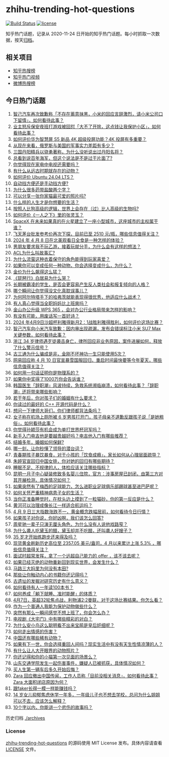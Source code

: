 # zhihu-trending-hot-questions

[![Build Status](https://github.com/justjavac/zhihu-trending-hot-questions/workflows/ci/badge.svg?branch=master)](https://github.com/justjavac/zhihu-trending-hot-questions/actions)
[![license](https://img.shields.io/github/license/justjavac/zhihu-trending-hot-questions)](https://github.com/justjavac/zhihu-trending-hot-questions/blob/master/LICENSE)

知乎热门话题，记录从 2020-11-24
日开始的知乎热门话题。每小时抓取一次数据，按天[归档](./archives)。

## 相关项目

- [知乎热搜榜](https://github.com/justjavac/zhihu-trending-top-search)
- [知乎热门视频](https://github.com/justjavac/zhihu-trending-hot-video)
- [微博热搜榜](https://github.com/justjavac/weibo-trending-hot-search)

## 今日热门话题

<!-- BEGIN -->
<!-- 最后更新时间 Wed Apr 10 2024 05:14:48 GMT+0800 (China Standard Time) -->

1. [智己汽车再次致歉称「不存在蓄意抹黑，小米的回应言辞激烈，请小米公司口下留情」，如何看待此事？](https://www.zhihu.com/question/652381310)
1. [业主怒斥保安夜班打游戏被回怼「大不了开除，这点钱让我保护小区」，如何看待此事？](https://www.zhihu.com/question/652328568)
1. [如何评价华为智慧屏 S5 新品 4K 超级投屏功能？4K 投屏有多重要？](https://www.zhihu.com/question/652270665)
1. [从现在来看，俄罗斯与美国的军事实力差距有多少？](https://www.zhihu.com/question/651858528)
1. [三国丹阳精兵以骁勇著称，为什么没听说出过丹阳名将？](https://www.zhihu.com/question/652121555)
1. [总看到说百年海军，但这个说法是不是过于片面了?](https://www.zhihu.com/question/652297854)
1. [你觉得现在家电中电视还需要吗？](https://www.zhihu.com/question/652414616)
1. [有什么从远古时期就存在的动物？](https://www.zhihu.com/question/652416974)
1. [如何评价 Ubuntu 24.04 LTS？](https://www.zhihu.com/question/650474817)
1. [自动挡方便还是手动挡方便?](https://www.zhihu.com/question/645831746)
1. [为什么很多药带盐酸两个字？](https://www.zhihu.com/question/651912355)
1. [可以分享一张你家猫最可爱的照片吗?](https://www.zhihu.com/question/639060743)
1. [什么样的人生才是你想要的生活？](https://www.zhihu.com/question/652299024)
1. [按照人比狗高级的逻辑，世界上会存在（过）比人高级的生物吗?](https://www.zhihu.com/question/652344574)
1. [如何评价《一人之下》里的张灵玉？](https://www.zhihu.com/question/271990547)
1. [SpaceX 在未来如果真的在火星建立了一座小型城市，这座城市的主权属于谁？](https://www.zhihu.com/question/652280396)
1. [飞天茅台批发参考价再次下探，目前已至 2510 元/瓶，哪些信息值得关注？](https://www.zhihu.com/question/652337120)
1. [2024 年 4 月 8 日在北美观看日全食是一种怎样的体验？](https://www.zhihu.com/question/652232271)
1. [男朋友要求我不玩乙游，接着玩就分手，为什么会有这样的想法？](https://www.zhihu.com/question/652202145)
1. [ACL为什么叫故事汇?](https://www.zhihu.com/question/646340702)
1. [为什么流萤这种衣着保守的角色能得到玩家喜爱？](https://www.zhihu.com/question/652299900)
1. [如果你可以变成任何一种动物，你会选择变成什么，为什么？](https://www.zhihu.com/question/591989648)
1. [金价为什么飙得这么猛？](https://www.zhihu.com/question/649483987)
1. [《琵琶行》白居易为什么哭？](https://www.zhihu.com/question/583587018)
1. [长期被霸凌的学生，是否会更容易产生反人类社会和报复倾向的人格？](https://www.zhihu.com/question/525697837)
1. [哪个瞬间让你觉得没文化真耽误事儿？](https://www.zhihu.com/question/37407915)
1. [为何阿尔特塔手下的哈弗茨就能表现得很优秀，他适应什么战术？](https://www.zhihu.com/question/652040663)
1. [有人真心觉得当全职妈妈比上班爽吗？](https://www.zhihu.com/question/439298328)
1. [金山办公升级 WPS 365 ，会对办公行业格局带来怎样的影响？](https://www.zhihu.com/question/652313024)
1. [有没有可能，用废话写一首好诗？](https://www.zhihu.com/question/652241793)
1. [2024 年4月9日沙超杯利雅得新月2：1战胜利雅得胜利，如何评价这场比赛？](https://www.zhihu.com/question/652309509)
1. [智己汽车向小米汽车致歉：因内审出现疏漏，发布会错误标注小米 SU7 Max 关键参数，如何看待此事？](https://www.zhihu.com/question/652314674)
1. [浙江 34 岁律师遇歹徒袭击身亡，律所回应非业务原因，案件进展如何，释放了什么警示信号？](https://www.zhihu.com/question/652226487)
1. [古三通为什么骗成是非，金刚不坏神功一生只能使用5次？](https://www.zhihu.com/question/649766580)
1. [网易回应称 4 月 10 日官宣暴雪国服回归，重启时间最快要等今年夏天，哪些信息值得关注？](https://www.zhihu.com/question/652327492)
1. [如何用一句话证明你是物理系的？](https://www.zhihu.com/question/380276452)
1. [如果你中奖得了1000万你会告诉谁？](https://www.zhihu.com/question/650973575)
1. [韩国医生「辞职潮」风波持续，急救系统濒临崩溃，如何看待此事？「辞职潮」还将带来哪些影响？](https://www.zhihu.com/question/652336676)
1. [若干年后，你对孩子们的婚姻有什么要求？](https://www.zhihu.com/question/652333414)
1. [你读过的最好的 C++ 开源代码是什么？](https://www.zhihu.com/question/21376384)
1. [想问一下律师大哥们，你们律师都背法条吗？](https://www.zhihu.com/question/652054268)
1. [女子称在机场上厕所被 6 岁男孩打开门，孩子母亲不道歉反跟孩子说「是她粗俗」，如何看待此事？](https://www.zhihu.com/question/652229954)
1. [你觉得孙颖莎有机会成为单打世界杯冠军吗？](https://www.zhihu.com/question/651720178)
1. [新手入门电吉他是要越贵越好吗？电吉他入门有哪些推荐？](https://www.zhihu.com/question/652186972)
1. [结婚多年，婚姻如何保鲜?](https://www.zhihu.com/question/652333704)
1. [哪一刻，让你秒懂了领导的潜台词？](https://www.zhihu.com/question/651124734)
1. [青春期孩子暴饮暴食，对于小孩的「饮食成瘾」，家长如何从心理层面疏导？](https://www.zhihu.com/question/649408274)
1. [朱婷官宣回归中国女排，你对她的回归有哪些期待？](https://www.zhihu.com/question/652296887)
1. [睡眠不足、不规律的人，体检应该关注哪些指标？](https://www.zhihu.com/question/649118069)
1. [昆明一月子中心疑装修致多名婴儿住院，官方：涉事房屋已封闭，由第三方对其开展检测，具体情况如何？](https://www.zhihu.com/question/652367405)
1. [如果突然有了梅西的足球能力，怎么进职业足球俱乐部踢球甚至进巴萨呢？](https://www.zhihu.com/question/366845701)
1. [如何关怀严重精神病患子女的生活？](https://www.zhihu.com/question/649616071)
1. [当你正准备睡觉时，在枕头边上摸到了一粒猫砂，你的第一反应是什么？](https://www.zhihu.com/question/650460781)
1. [黄河可以治理成像长江一样适合航运吗？](https://www.zhihu.com/question/321657155)
1. [4 月 9 日三大指数涨跌不一，黄金概念跌幅居前，如何看待今日行情？](https://www.zhihu.com/question/652322781)
1. [如果孩子对你说，你好凶啊，我们该怎么回答?](https://www.zhihu.com/question/648124074)
1. [周星驰一辈子只演无厘头角色，为什么没有人说他戏路窄？](https://www.zhihu.com/question/646855709)
1. [为什么袭人吃黛玉的醋，黛玉却并不吃醋，还叫袭人好嫂子？](https://www.zhihu.com/question/645000552)
1. [35 岁才开始练跑步还来得及吗？](https://www.zhihu.com/question/650557740)
1. [现货黄金刷新历史高位至 2357.05 美元/盎司，4 月以来累计上涨 5.3% ，哪些信息值得关注？](https://www.zhihu.com/question/652366711)
1. [面试时超常发挥，拿了一个远超自己能力的 offer ，该不该去呢？](https://www.zhihu.com/question/651409494)
1. [如果已经灭绝的动物重新回到现实世界，会发生什么？](https://www.zhihu.com/question/650083653)
1. [马路三大妈里为何没有本田?](https://www.zhihu.com/question/618474815)
1. [那些让你触动内心的书籍你还记得吗？](https://www.zhihu.com/question/652328408)
1. [古遗址的发掘对研究历史有什么意义？](https://www.zhihu.com/question/650719744)
1. [如何看待有人一年读100本书？](https://www.zhihu.com/question/652241649)
1. [如何养成「躺下就睡、准时能醒」的体质？](https://www.zhihu.com/question/648695736)
1. [4月7日，英超32轮焦点战，利物浦2:2曼联，对于这场比赛结果。你怎么看？](https://www.zhihu.com/question/652142528)
1. [作为一个普通人我能为保护动物做些什么？](https://www.zhihu.com/question/317289253)
1. [突然有那么一瞬间感觉不想上班了，你会怎么办？](https://www.zhihu.com/question/652379293)
1. [电视剧《大宅门》中有哪些精彩的对白？](https://www.zhihu.com/question/650328412)
1. [为什么安小鸟这么聪明看不出来宝鹃是皇后奸细呢？](https://www.zhihu.com/question/338703838)
1. [如何走出情感的伤害？](https://www.zhihu.com/question/652298467)
1. [中国还有哪些稀有动物？](https://www.zhihu.com/question/586918805)
1. [如果有下一世，你会选择重回人间吗？现实生活中有没有天生性情凉薄的人？](https://www.zhihu.com/question/650308890)
1. [有什么让人大开眼界的动物照片？](https://www.zhihu.com/question/650084129)
1. [你还记得和你的小猫第一次见面的场景么？](https://www.zhihu.com/question/650506075)
1. [山东交通学院发生一起伤害事件，嫌疑人已被抓获，具体情况如何？](https://www.zhihu.com/question/652188859)
1. [买人生第一辆车后多久开始后悔？](https://www.zhihu.com/question/354985985)
1. [Zara 回应撤出中国传闻，工作人员称「目前没相关消息」，如何看待此事？Zara 大面积闭店原因为何？](https://www.zhihu.com/question/652321642)
1. [跟faker长得一模一样能赚钱吗？](https://www.zhihu.com/question/650401369)
1. [14 岁女儿抑郁焦虑休学一年多，一年级儿子也不想去学校，总问为什么姐姐可以不去，应该怎么解释？](https://www.zhihu.com/question/649996632)
1. [10个字以内，你能讲一个悲伤的故事吗？](https://www.zhihu.com/question/652241723)

<!-- END -->

历史归档 [./archives](./archives)

### License

[zhihu-trending-hot-questions](https://github.com/justjavac/zhihu-trending-hot-questions)
的源码使用 MIT License 发布。具体内容请查看 [LICENSE](./LICENSE) 文件。

